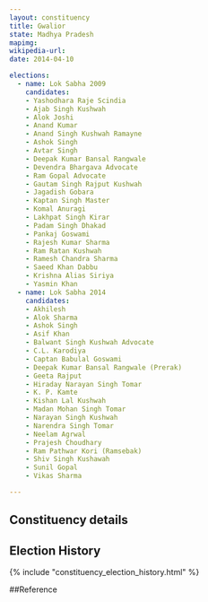 ```yaml
---
layout: constituency
title: Gwalior
state: Madhya Pradesh
mapimg: 
wikipedia-url: 
date: 2014-04-10

elections: 
  - name: Lok Sabha 2009
    candidates: 
    - Yashodhara Raje Scindia 
    - Ajab Singh Kushwah 
    - Alok Joshi 
    - Anand Kumar 
    - Anand Singh Kushwah Ramayne 
    - Ashok Singh 
    - Avtar Singh 
    - Deepak Kumar Bansal Rangwale 
    - Devendra Bhargava Advocate 
    - Ram Gopal Advocate 
    - Gautam Singh Rajput Kushwah 
    - Jagadish Gobara 
    - Kaptan Singh Master 
    - Komal Anuragi 
    - Lakhpat Singh Kirar 
    - Padam Singh Dhakad 
    - Pankaj Goswami 
    - Rajesh Kumar Sharma 
    - Ram Ratan Kushwah 
    - Ramesh Chandra Sharma 
    - Saeed Khan Dabbu 
    - Krishna Alias Siriya 
    - Yasmin Khan  
  - name: Lok Sabha 2014
    candidates: 
    - Akhilesh 
    - Alok Sharma 
    - Ashok Singh 
    - Asif Khan 
    - Balwant Singh Kushwah Advocate 
    - C.L. Karodiya 
    - Captan Babulal Goswami 
    - Deepak Kumar Bansal Rangwale (Prerak) 
    - Geeta Rajput 
    - Hiraday Narayan Singh Tomar 
    - K. P. Kamte 
    - Kishan Lal Kushwah 
    - Madan Mohan Singh Tomar 
    - Narayan Singh Kushwah 
    - Narendra Singh Tomar 
    - Neelam Agrwal 
    - Prajesh Choudhary 
    - Ram Pathwar Kori (Ramsebak) 
    - Shiv Singh Kushawah 
    - Sunil Gopal 
    - Vikas Sharma  

---
```


## Constituency details


## Election History
{% include "constituency_election_history.html" %}

##Reference
